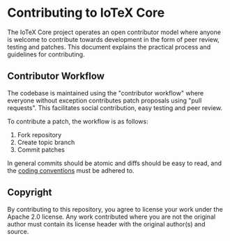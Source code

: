 Contributing to IoTeX Core
============================

The IoTeX Core project operates an open contributor model where anyone is welcome to contribute towards development in the form of peer review, testing and patches. This document explains the practical process and guidelines for contributing.

Contributor Workflow
--------------------

The codebase is maintained using the "contributor workflow" where everyone
without exception contributes patch proposals using "pull requests". This
facilitates social contribution, easy testing and peer review.

To contribute a patch, the workflow is as follows:

  1. Fork repository
  1. Create topic branch
  1. Commit patches

In general commits should be atomic and diffs should be easy to read, and the [coding conventions](https://github.com/golang/go/wiki/CodeReviewComments)
must be adhered to.


Copyright
---------

By contributing to this repository, you agree to license your work under the 
Apache 2.0 license. Any work contributed where you are not the original 
author must contain its license header with the original author(s) and source.